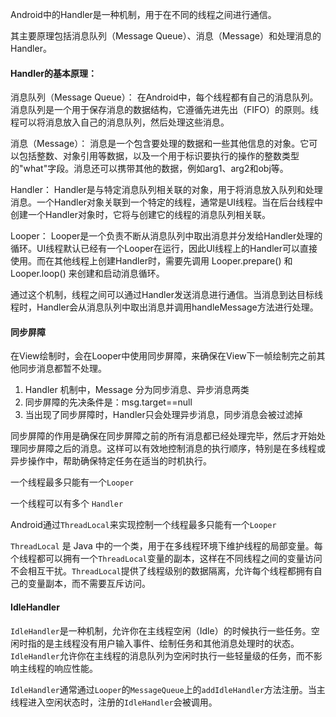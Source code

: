 Android中的Handler是一种机制，用于在不同的线程之间进行通信。

其主要原理包括消息队列（Message Queue）、消息（Message）和处理消息的Handler。

#### Handler的基本原理：

消息队列（Message Queue）： 在Android中，每个线程都有自己的消息队列。消息队列是一个用于保存消息的数据结构，它遵循先进先出（FIFO）的原则。线程可以将消息放入自己的消息队列，然后处理这些消息。

消息（Message）： 消息是一个包含要处理的数据和一些其他信息的对象。它可以包括整数、对象引用等数据，以及一个用于标识要执行的操作的整数类型的"what"字段。消息还可以携带其他的数据，例如arg1、arg2和obj等。

Handler： Handler是与特定消息队列相关联的对象，用于将消息放入队列和处理消息。一个Handler对象关联到一个特定的线程，通常是UI线程。当在后台线程中创建一个Handler对象时，它将与创建它的线程的消息队列相关联。

Looper： Looper是一个负责不断从消息队列中取出消息并分发给Handler处理的循环。UI线程默认已经有一个Looper在运行，因此UI线程上的Handler可以直接使用。而在其他线程上创建Handler时，需要先调用 Looper.prepare() 和 Looper.loop() 来创建和启动消息循环。

通过这个机制，线程之间可以通过Handler发送消息进行通信。当消息到达目标线程时，Handler会从消息队列中取出消息并调用handleMessage方法进行处理。



#### 同步屏障

在View绘制时，会在Looper中使用同步屏障，来确保在View下一帧绘制完之前其他同步消息都暂不处理。

1. Handler 机制中，Message 分为同步消息、异步消息两类
2. 同步屏障的先决条件是：msg.target==null
3. 当出现了同步屏障时，Handler只会处理异步消息，同步消息会被过滤掉

同步屏障的作用是确保在同步屏障之前的所有消息都已经处理完毕，然后才开始处理同步屏障之后的消息。这样可以有效地控制消息的执行顺序，特别是在多线程或异步操作中，帮助确保特定任务在适当的时机执行。



一个线程最多只能有一个`Looper`

一个线程可以有多个 `Handler`

Android通过`ThreadLocal`来实现控制一个线程最多只能有一个`Looper`

`ThreadLocal` 是 Java 中的一个类，用于在多线程环境下维护线程的局部变量。每个线程都可以拥有一个`ThreadLocal`变量的副本，这样在不同线程之间的变量访问不会相互干扰。`ThreadLocal`提供了线程级别的数据隔离，允许每个线程都拥有自己的变量副本，而不需要互斥访问。



#### IdleHandler

`IdleHandler`是一种机制，允许你在主线程空闲（Idle）的时候执行一些任务。空闲时指的是主线程没有用户输入事件、绘制任务和其他消息处理时的状态。`IdleHandler`允许你在主线程的消息队列为空闲时执行一些轻量级的任务，而不影响主线程的响应性能。

`IdleHandler`通常通过`Looper`的`MessageQueue`上的`addIdleHandler`方法注册。当主线程进入空闲状态时，注册的`IdleHandler`会被调用。
